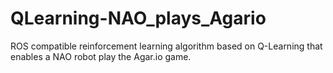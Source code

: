 # QLearning-NAO_plays_Agario
ROS compatible reinforcement learning algorithm based on Q-Learning that enables a NAO robot play the Agar.io game. 
